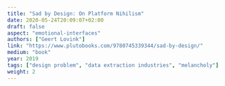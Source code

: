 ```yaml
---
title: "Sad by Design: On Platform Nihilism"
date: 2020-05-24T20:09:07+02:00
draft: false
aspect: "emotional-interfaces"
authors: ["Geert Lovink"]
link: "https://www.plutobooks.com/9780745339344/sad-by-design/"
medium: "book"
year: 2019
tags: ["design problem", "data extraction industries", "melancholy"]
weight: 2
---
```

